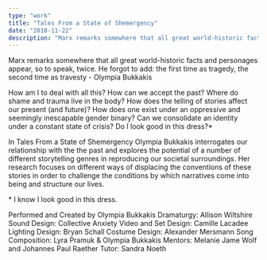 ```yaml
---
type: "work"
title: "Tales From a State of Shemergency"
date: "2018-11-22"
description: "Marx remarks somewhere that all great world-historic facts and personages appear, so to speak, twice. He forgot to add: the first time as tragedy, the second time as travesty - Olympia Bukkakis" 
---
```


Marx remarks somewhere that all great world-historic facts and personages appear, so to speak, twice. He forgot to add: the first time as tragedy, the second time as travesty - Olympia Bukkakis

How am I to deal with all this? How can we accept the past? Where do shame and trauma live in the body? How does the telling of stories affect our present (and future)? How does one exist under an oppressive and seemingly inescapable gender binary? Can we consolidate an identity under a constant state of crisis? Do I look good in this dress?*
 
In Tales From a State of Shemergency Olympia Bukkakis interrogates our relationship with the the past and explores the potential of a number of different storytelling genres in reproducing our societal surroundings. Her research focuses on different ways of displacing the conventions of these stories in order to challenge the conditions by which narratives come into being and structure our lives.
 
\* I know I look good in this dress.
 

Performed and Created by Olympia Bukkakis
Dramaturgy: Allison Wiltshire
Sound Design: Collective Anxiety
Video and Set Design: Camille Lacadee
Lighting Design: Bryan Schall
Costume Design: Alexander Mersmann
Song Composition: Lyra Pramuk & Olympia Bukkakis
Mentors: Melanie Jame Wolf and Johannes Paul Raether
Tutor: Sandra Noeth
